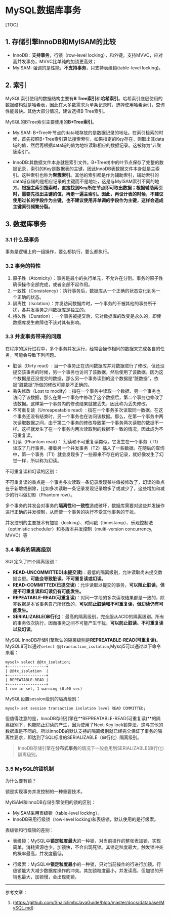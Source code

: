 # MySQL数据库事务

[TOC]



## 1. 存储引擎InnoDB和MyISAM的比较

- InnoDB : **支持事务**，行锁（row-level locking），和外键。支持MVVC，应对高并发事务，MVVC比单纯的加锁更高效；
- MyISAM: 强调的是性能，**不支持事务**，只支持表级锁(table-level locking)。



## 2. 索引

MySQL索引使用的数据结构主要有**B Tree索引**和**哈希索引**。哈希索引底层使用的数据结构就是哈希表，因此在大多数需求为单条记录时，选择使用哈希索引，查询性能最快。其他大部分情况，建议选择B Tree索引。

MySQL的BTree索引主要使用的**B+Tree索引**。

- MyISAM: B+Tree叶节点的data域存放的是数据记录的地址。在索引检索的时候，首先按照B+Tree索引算法搜索索引，如果指定的Key存在，则取出其data域的值，然后再根据data域的值为地址读取相应的数据记录。这被称为“非聚簇索引”。

- InnoDB:其数据文件本身就是索引文件。B+Tree树中的叶节点保存了完整的数据记录，索引的Key是数据表的主键，因此InnoDB表数据文件本身就是主索引。这种索引也称为**聚簇索引**。其他的索引都是作为辅助索引，辅助索引的data域存储的是相应记录的主键而不是地址，这是与MyISAM索引不同的地方。**根据主索引搜索时，直接找到Key所在节点即可取出数据；根据辅助索引时，需要先找出主键的值，再走一遍主索引。因此，再设计表的时候，不建议使用过长的字段作为主键，也不建议使用非单调的字段作为主键，这样会造成主键索引频繁分裂。**



## 3. 数据库事务

### 3.1 什么是事务

事务是逻辑上的一组操作，要么都执行，要么都执行。

### 3.2 事务的特性

1. 原子性（Atomicity）：事务是最小的执行单元，不允许在分割。事务的原子性确保操作全部完成，或者全部不起作用。
2. 一致性（Consistency）：执行事务后，数据库从一个正确的状态变化到另一个正确的状态。
3. 隔离性（Isolation）：并发访问数据库时，一个事务的不被其他的事务所干扰，各并发事务之间数据库是独立的。
4. 持久性（Duration）：一个事务被提交后，它对数据库的改变是永久的，即使数据库发生故障也不该对其有影响。

### 3.3 并发事务带来的问题

在程序的运行过程中，多个事务并发运行，经常会操作相同的数据来完成各自的任务，可能会导致下列问题。

- 脏读（Dirty read）: 当一个事务正在访问数据库并对数据进行了修改，但还没提交该事务的时候，另一个事务也访问了该数据，然后使用了该数据。因为这个数据是还没提交的数据，那么另一个事务读到的这个数据是“脏数据”，依据“脏数据”所做的修改可能是不正确的。
- 丢失修改（Lost to modify）: 指在一个事务中读取一个数据，另一个事务也访问了该数据，那么在第一个事务中修改了这个数据后，第二个事务也修改了该数据。这样第一个事务内的修改结果就被丢失，因此称为丢失修改。
- 不可重复读（Unreapeatable read）: 指在一个事务多次读取同一数据。在这个事务还没有结束时，另一个事务也在访问该数据。那么，在第一个事务中两次读取数据之间，由于第二个事务的修改导致第一个事务两次读取的数据不一样。这样就发生了在一个事务内两次读取到的数据不一致的情况，因此成为不可重复读。
- 幻读（Phantom read）： 幻读和不可重复读类似。它发生在一个事务（T1）读取了几行事务，接着另一个并发事务（T2）插入了一些数据。在随后的查询中，第一个事务（T1）就会发现多了一些原来不存在的记录，就好像发生了幻觉一样，所以称为幻读。

不可重复读和幻读的区别：

不可重复读的重点是一个事务多次读取一条记录发现某些值被修改了，幻读的重点在于新增或删除，比如多次读取一条记录发现记录增多了或减少了，这些增加和减少的行叫做幻影（Phantom row）。

多个事务的并发会对事务的**隔离性**和**一致性**造成破坏，数据库需要对这些并发操作进行正确的并发控制，从而使一个事务的执行不受其他事务的干扰。

并发控制的主要技术有加锁（locking）、时间戳（timestamp）、乐观控制法（optimistic scheduler）和多版本并发控制（multi-version concurrency, MVVC）等

### 3.4 事务的隔离级别

SQL定义了四个隔离级别：

- **READ-UNCOMMITTED(未提交读)**：最低的隔离级别，允许读取尚未提交数据变更。**可能会导致脏读、不可重复读或幻读。**
- **READ-COMMITTED(已提交读)**：允许读取以提交的事务，**可以阻止脏读，但是不可重复读和幻读仍有可能发生。**
- **REPEATABLE-READ(可重复读)**：对同一字段的多次读取结果都是一致的，除非数据是本省事务自己所修改的，**可以防止脏读和不可重复读，但幻读仍有可能发生。**
- **SERIALIZABLE(串行化)**：最高的隔离级别，完全服从ACID的隔离级别。所有的事务依次执行，因而事务之间不可能产生干扰，**可以防止脏读、不可重复读以及幻读**。

MySQL InnoDB存储引擎默认的隔离级别是**REPREATABLE-READ(可重复读)**。MySQL8可以通过`select @@transaction_isolation`,Mysql5可以通过以下命令来看：

```mysql
mysql> select @@tx_isolation;
+-----------------+
| @@tx_isolation  |
+-----------------+
| REPEATABLE-READ |
+-----------------+
1 row in set, 1 warning (0.00 sec)
```

MySQL设置session级别的隔离级别：

```mysql
mysql> set session transaction isolation level READ COMMITTED;
```

但值得注意的是，InnoDB存储引擎在**REPREATABLE-READ(可重复读)**的隔离级别下，也能防止幻读的产生，因为使用了Next-Key lock锁算法，这与其他的数据库是不同的。所以InnoDB的默认支持的隔离级别就已经完全保证了事务的隔离性要求，即达到了SQL标准的SERIALIZABLE（串行化）隔离级别。

> InnoDB存储引擎在**分布式事务**的情况下一般会用到SERIALIZABLE(串行化)隔离级别。

### 3.5 MySQL的锁机制

为什么要有锁？

锁是实现事务并发控制的一种重要技术。

MyISAM和InnoDB存储引擎使用的锁的区别：

- MyISAM采用表级锁（table-level locking）。
- InnoDB采用行级锁（row-level locking)和表级锁，默认使用的是行级索。

表级锁和行级锁的差别：

- 表级锁：MySQL中**锁定粒度最大**的一种锁，对当前操作的整张表加锁，实现简单，消耗资源也少，加锁快，不会出现死锁。其锁定粒度最大，触发锁冲突的概率最高，并发度最低。

- 行级索：MySQL中**锁定粒度最小**的一种锁，只对当前操作的行进行加锁。行级锁能大大减少数据库操作的冲突。其加锁粒度最小，并发读高，但加锁的开销也最大，加锁慢，会出现死锁。

  















---

参考文章：

1. (https://github.com/Snailclimb/JavaGuide/blob/master/docs/database/MySQL.md)

